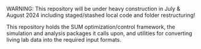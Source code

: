 WARNING: This repository will be under heavy construction in July & August 2024 including staged/stashed local code and folder restructuring!

This repository holds the SUM optimization/control framework, the simulation and analysis packages it calls upon, and utilities for converting living lab data into the required input formats.
